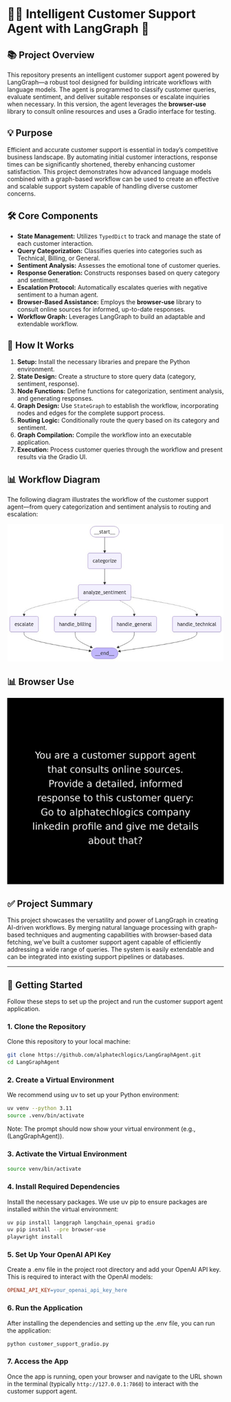 # 🧑‍💻 Intelligent Customer Support Agent with LangGraph 🤖

## 📚 Project Overview

This repository presents an intelligent customer support agent powered by LangGraph—a robust tool designed for building intricate workflows with language models. The agent is programmed to classify customer queries, evaluate sentiment, and deliver suitable responses or escalate inquiries when necessary. In this version, the agent leverages the **browser-use** library to consult online resources and uses a Gradio interface for testing.

## 💡 Purpose

Efficient and accurate customer support is essential in today’s competitive business landscape. By automating initial customer interactions, response times can be significantly shortened, thereby enhancing customer satisfaction. This project demonstrates how advanced language models combined with a graph-based workflow can be used to create an effective and scalable support system capable of handling diverse customer concerns.

## 🛠 Core Components

- **State Management:** Utilizes `TypedDict` to track and manage the state of each customer interaction.
- **Query Categorization:** Classifies queries into categories such as Technical, Billing, or General.
- **Sentiment Analysis:** Assesses the emotional tone of customer queries.
- **Response Generation:** Constructs responses based on query category and sentiment.
- **Escalation Protocol:** Automatically escalates queries with negative sentiment to a human agent.
- **Browser-Based Assistance:** Employs the **browser-use** library to consult online sources for informed, up-to-date responses.
- **Workflow Graph:** Leverages LangGraph to build an adaptable and extendable workflow.

## 📝 How It Works

1. **Setup:** Install the necessary libraries and prepare the Python environment.
2. **State Design:** Create a structure to store query data (category, sentiment, response).
3. **Node Functions:** Define functions for categorization, sentiment analysis, and generating responses.
4. **Graph Design:** Use `StateGraph` to establish the workflow, incorporating nodes and edges for the complete support process.
5. **Routing Logic:** Conditionally route the query based on its category and sentiment.
6. **Graph Compilation:** Compile the workflow into an executable application.
7. **Execution:** Process customer queries through the workflow and present results via the Gradio UI.

## 📊 Workflow Diagram

The following diagram illustrates the workflow of the customer support agent—from query categorization and sentiment analysis to routing and escalation:

![Customer Support Workflow](image.jpg)

## 📊 Browser Use

![Customer Support Workflow](agent_history.gif)

## ✅ Project Summary

This project showcases the versatility and power of LangGraph in creating AI-driven workflows. By merging natural language processing with graph-based techniques and augmenting capabilities with browser-based data fetching, we’ve built a customer support agent capable of efficiently addressing a wide range of queries. The system is easily extendable and can be integrated into existing support pipelines or databases.

---

## 🚀 Getting Started

Follow these steps to set up the project and run the customer support agent application.

### 1. Clone the Repository

Clone this repository to your local machine:

```bash
git clone https://github.com/alphatechlogics/LangGraphAgent.git
cd LangGraphAgent
```

### 2. Create a Virtual Environment

We recommend using uv to set up your Python environment:

```bash
uv venv --python 3.11
source .venv/bin/activate
```

Note: The prompt should now show your virtual environment (e.g., (LangGraphAgent)).

### 3. Activate the Virtual Environment

```bash
source venv/bin/activate
```

### 4. Install Required Dependencies

Install the necessary packages. We use uv pip to ensure packages are installed within the virtual environment:

```bash
uv pip install langgraph langchain_openai gradio
uv pip install --pre browser-use
playwright install
```

### 5. Set Up Your OpenAI API Key

Create a .env file in the project root directory and add your OpenAI API key. This is required to interact with the OpenAI models:

```makefile
OPENAI_API_KEY=your_openai_api_key_here
```

### 6. Run the Application

After installing the dependencies and setting up the .env file, you can run the application:

```bash
python customer_support_gradio.py
```

### 7. Access the App

Once the app is running, open your browser and navigate to the URL shown in the terminal (typically `http://127.0.0.1:7860`) to interact with the customer support agent.
